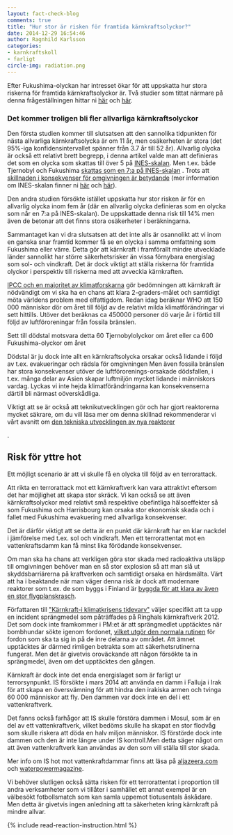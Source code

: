 ```yaml
---
layout: fact-check-blog
comments: true
title: "Hur stor är risken för framtida kärnkraftsolyckor?"
date: 2014-12-29 16:54:46
author: Ragnhild Karlsson
categories:
- karnkraftskoll
- farligt
circle-img: radiation.png
---
```

<p>Efter Fukushima-olyckan har intresset ökar för att uppskatta hur stora riskerna för framtida kärnkraftsolyckor är. Två studier som tittat närmare på denna frågeställningen hittar ni <a href="http://www.hindawi.com/journals/stni/2012/384987/">här</a> och <a href="http://link.springer.com/article/10.1007%2Fs10669-014-9499-0">här</a>. </p>
<h3>Det kommer troligen bli fler allvarliga kärnkraftsolyckor</h3>
<p>Den första studien kommer till slutsatsen att den sannolika tidpunkten för nästa allvarliga kärnkraftsolycka är om 11 år, men osäkerheten är stora (det 95%-iga konfidensintervallet spänner från 3.7 år till 52 år). Allvarlig olycka är också ett relativt brett begrepp, i denna artikel valde man att definieras det som en olycka som skattas till över 5 på <a href="https://www.stralsakerhetsmyndigheten.se/start/Om-stralning/INES-skalan/">INES-skalan</a>. Men t.ex. både Tjernobyl och Fukushima <a href="https://www.stralsakerhetsmyndigheten.se/Om-myndigheten/Aktuellt/Nyheter/Olyckan-i-Fukushima-en-sjua-pa-INES-skalan/">skattas som en 7:a på INES-skalan</a> . Trots att <a href="/karnkraftskoll/farligt/karnkraftsolyckor-i-varlden/">skillnaden i konsekvenser för omgivningen är betydande</a> (mer information om INES-skalan finner ni <a href="https://www.stralsakerhetsmyndigheten.se/start/Om-stralning/INES-skalan/">här</a> och <a href="http://www.analys.se/lankar/Fakta/fakta15.pdf">här</a>).
<p>Den andra studien försökte istället uppskatta hur stor risken är för en allvarlig olycka inom fem år (där en allvarlig olycka definieras som en olycka som når en 7:a på INES-skalan). De uppskattade denna risk till 14% men även de betonar att det finns stora osäkerheter i beräkningarna.</p>
<p>Sammantaget kan vi dra slutsatsen att det inte alls är osannolikt att vi inom en ganska snar framtid kommer få se en olycka i samma omfattning som Fukushima eller värre. Detta gör att kärnkraft i framförallt mindre utvecklade länder sannolikt har större säkerhetsrisker än vissa förnybara energislag som sol- och vindkraft. Det är dock viktigt att ställa riskerna för framtida olyckor i perspektiv till riskerna med att avveckla kärnkraften.</p>
<p><a href="/global/IPCC-talar-till-oss/">IPCC och en majoritet av klimatforskarna</a> gör bedömningen att kärnkraft är nödvändigt om vi ska ha en chans att klara 2-graders-målet och samtidigt möta världens problem med elfattigdom. Redan idag beräknar WHO att 150 000 människor dör om året till följd av de relativt milda klimatförändringar vi sett hittills. Utöver det beräknas ca 450000 personer dö varje år i förtid till följd av luftföroreningar från fossila bränslen.</p>
<p>Sett till dödstal motsvara detta 60 Tjernobylolyckor om året eller ca 600 Fukushima-olyckor om året</p> 
<p>Dödstal är ju dock inte allt en kärnkraftsolycka orsakar också lidande i följd av t.ex. evakueringar och rädsla för omgivningen Men även fossila bränslen har stora konsekvenser utöver de luftförorenings-orsakade dödsfallen, i t.ex. många delar av Asien skapar luftmiljön mycket lidande i människors vardag. Lyckas vi inte hejda klimatförändringarna kan konsekvenserna därtill bli närmast oöverskådliga.</p>
<p>Viktigt att se är också att teknikutvecklingen gör och har gjort reaktorerna mycket säkrare, om du vill läsa mer om denna skillnad rekommenderar vi vårt avsnitt om <a href="/tech/">den tekniska utvecklingen av nya reaktorer</a></p>.
<h2>Risk för yttre hot</h2>
<p>Ett möjligt scenario är att vi skulle få en olycka till följd av en terrorattack. </p>
<p>Att rikta en terrorattack mot ett kärnkraftverk kan vara attraktivt eftersom det har möjlighet att skapa stor skräck. Vi kan också se att även kärnkraftsolyckor med relativt små respektive obefintliga hälsoeffekter så som Fukushima och Harrisbourg kan orsaka stor ekonomisk skada och i fallet med Fukushima evakuering med allvarliga konsekvenser.</p>
<p>Det är därför viktigt att se detta är en punkt där kärnkraft har en klar nackdel i jämförelse med t.ex. sol och vindkraft. Men ett terrorattentat mot en vattenkraftsdamm kan få minst lika förödande konsekvenser.</p>
<p>
Om man ska ha chans att verkligen göra stor skada med radioaktiva utsläpp till omgivningen behöver man en så stor explosion så att man  slå ut skyddsbarriärerna på kraftverken och samtidigt orsaka en härdsmälta.  Värt att ha i beaktande när man väger denna risk är dock att modernare reaktorer som t.ex. de som byggs i Finland är <a href="/tech">byggda för att klara av även en stor flygplanskrasch</a>.</p>
<p>Författaren till <a href="/assets/files/mp_arg_kärnkraft.pdf">"Kärnkraft-i klimatkrisens tidevarv"</a> väljer specifikt att ta upp en incident sprängmedel som påträffades på Ringhals kärnkraftverk 2012. Det som dock inte framkommer i PM:et är att sprängmedlet upptäcktes när bombhundar sökte igenom fordonet, <a href="http://corporate.vattenfall.se/nyheter/nyheter/import-nyheter/sprangmedel-funnet-vid-ringhals-karnkraftverk/">vilket utgör den normala rutinen</a> för fordon som ska ta sig in på de inre delarna av området. Att ämnet upptäcktes är därmed rimligen betrakta som att säkerhetsrutinerna fungerat. Men det är givetvis oroväckande att någon försökte ta in sprängmedel, även om det upptäcktes den gången. </p>
<p>
Kärnkraft är dock inte det enda energislaget som är farligt ur terrorsynpunkt. IS försökte i mars 2014 att använda en damm i Falluja i Irak för att skapa en översvämning för att hindra den irakiska armen och tvinga 60 000 människor att fly. Den dammen var dock inte en del i ett vattenkraftverk.</p>
<p>
Det fanns också farhågor att IS skulle förstöra dammen i Mosul, som är en del av ett vattenkraftverk, vilket bedöms skulle ha skapat en stor flodvåg som skulle riskera att döda en halv miljon människor. IS förstörde dock inte dammen och den är inte längre under IS kontroll.Men detta säger något om att även vattenkraftverk kan användas av den som vill ställa till stor skada. </p>
<p>Mer info om IS hot mot vattenkraftdammar finns att läsa på <a href="http://www.aljazeera.com/indepth/opinion/2015/06/dawning-hydro-terrorism-150617102429224.html ">aljazeera.com</a> och <a href="http://www.waterpowermagazine.com/features/featurean-unprecedented-task">waterpowermagazine</a>. </p>
<p>
Vi behöver slutligen också sätta risken för ett terrorattentat  i proportion till andra verksamheter som vi tillåter i samhället ett annat exempel är en välbesökt fotbollsmatch som kan samla uppemot tiotusentals åskådare. Men detta är givetvis ingen anledning att ta säkerheten kring kärnkraft på mindre allvar.  </p>
{% include read-reaction-instruction.html %}